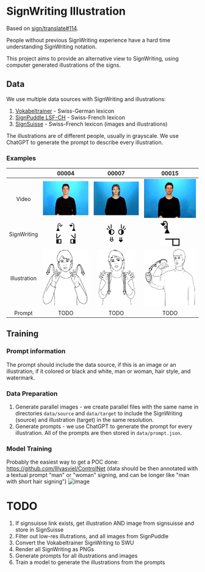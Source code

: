 # SignWriting Illustration

Based on [sign/translate#114](https://github.com/sign/translate/issues/114).

People without previous SignWriting experience have a hard time understanding SignWriting notation.

This project aims to provide an alternative view to SignWriting, using computer generated illustrations of the signs.

## Data

We use multiple data sources with SignWriting and illustrations:

1. [Vokabeltrainer](datasets/Vokabeltrainer/README.md) - Swiss-German lexicon
2. [SignPuddle LSF-CH](datasets/SignPuddle/README.md) - Swiss-French lexicon
2. [SignSuisse](datasets/SignSuisse/README.md) - Swiss-French lexicon (images and illustrations)

The illustrations are of different people, usually in grayscale.
We use ChatGPT to generate the prompt to describe every illustration.

### Examples

|              |                                   00004                                    |                                   00007                                    |                                   00015                                    |
|:------------:|:--------------------------------------------------------------------------:|:--------------------------------------------------------------------------:|:--------------------------------------------------------------------------:|
|    Video     | <img src="datasets/Vokabeltrainer/sw_examples/00004.gif" width="150px">  | <img src="datasets/Vokabeltrainer/sw_examples/00007.gif" width="150px">  | <img src="datasets/Vokabeltrainer/sw_examples/00015.gif" width="150px">  |
| SignWriting  |   <img src="datasets/Vokabeltrainer/sw_examples/00004.png" width="50px">   |   <img src="datasets/Vokabeltrainer/sw_examples/00007.png" width="50px">   |   <img src="datasets/Vokabeltrainer/sw_examples/00015.png" width="50px">   |
| Illustration | <img src="datasets/Vokabeltrainer/illustrations/00004.png" height="150px"> | <img src="datasets/Vokabeltrainer/illustrations/00007.png" height="150px"> | <img src="datasets/Vokabeltrainer/illustrations/00015.png" height="150px"> | 
|    Prompt    |                                    TODO                                    |                                    TODO                                    |                                    TODO                                    |

## Training

### Prompt information

The prompt should include the data source, if this is an image or an illustration, if it colored or black and white, man
or woman, hair style, and watermark.

### Data Preparation

1. Generate parallel images - we create parallel files with the same name in directories `data/source` and `data/target`
   to
   include the SignWriting (source) and illustration (target) in the same resolution.
2. Generate prompts - we use ChatGPT to generate the prompt for every illustration. All of the prompts are then stored
   in `data/prompt.json`.

### Model Training

Probably the easiest way to get a POC done: https://github.com/lllyasviel/ControlNet
(data should be then annotated with a textual prompt "man" or "woman" signing, and can be longer like "man with short
hair signing")
![image](https://github.com/sign/translate/assets/5757359/feaf8708-f157-4e91-8095-a9cbd9e5a51a)

# TODO

1. If signsuisse link exists, get illustration AND image from signsuisse and store in SignSuisse
2. Filter out low-res illutrations, and all images from SignPuddle
3. Convert the Vokabeltrainer SignWriting to SWU
4. Render all SignWriting as PNGs
5. Generate prompts for all illustrations and images
6. Train a model to generate the illustrations from the prompts
